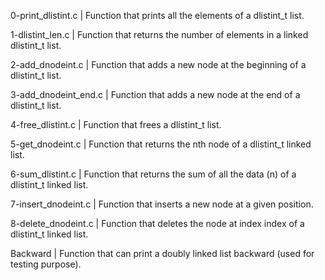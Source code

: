 0-print_dlistint.c | Function that prints all the elements of a dlistint_t list.

1-dlistint_len.c | Function that returns the number of elements in a linked dlistint_t list.

2-add_dnodeint.c | Function that adds a new node at the beginning of a dlistint_t list.

3-add_dnodeint_end.c | Function that adds a new node at the end of a dlistint_t list.

4-free_dlistint.c | Function that frees a dlistint_t list.

5-get_dnodeint.c | Function that returns the nth node of a dlistint_t linked list.

6-sum_dlistint.c | Function that returns the sum of all the data (n) of a dlistint_t linked list.

7-insert_dnodeint.c | Function that inserts a new node at a given position.

8-delete_dnodeint.c | Function that deletes the node at index index of a dlistint_t linked list.

Backward | Function that can print a doubly linked list backward (used for testing purpose).
